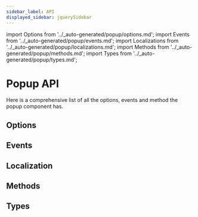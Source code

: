```yaml
---
sidebar_label: API
displayed_sidebar: jquerySidebar
---
```


import Options from '../_auto-generated/popup/options.md';
import Events from '../_auto-generated/popup/events.md';
import Localizations from '../_auto-generated/popup/localizations.md';
import Methods from '../_auto-generated/popup/methods.md';
import Types from '../_auto-generated/popup/types.md';

# Popup API

Here is a comprehensive list of all the options, events and method the popup component has.


<div className="option-list">

## Options

<Options />

## Events

<Events />

## Localization

<Localizations />

## Methods

<Methods />

## Types

<Types />

</div>